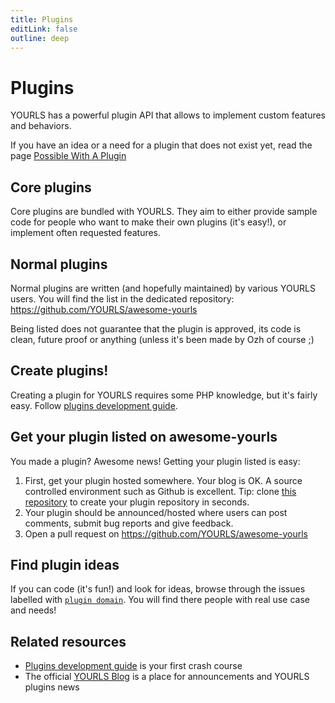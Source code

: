 ```yaml
---
title: Plugins
editLink: false
outline: deep
---
```


# Plugins

YOURLS has a powerful plugin API that allows to implement custom features and behaviors.

If you have an idea or a need for a plugin that does not exist yet, read the page [Possible With A Plugin](/guide/extend/possible-with-a-plugin)

## Core plugins

Core plugins are bundled with YOURLS. They aim to either provide sample code for people who want to make their own plugins (it's easy!), or implement often requested features.

## Normal plugins

Normal plugins are written (and hopefully maintained) by various YOURLS users. You will find the list in the dedicated repository: https://github.com/YOURLS/awesome-yourls

Being listed does not guarantee that the plugin is approved, its code is clean, future proof or anything (unless it's been made by Ozh of course ;)

## Create plugins!

Creating a plugin for YOURLS requires some PHP knowledge, but it's fairly easy. Follow [plugins development guide](/development/plugins).

## Get your plugin listed on awesome-yourls

You made a plugin? Awesome news! Getting your plugin listed is easy:

1. First, get your plugin hosted somewhere. Your blog is OK. A source controlled environment such as Github is excellent. Tip: clone [this repository](https://github.com/YOURLS/plugin-sample) to create your plugin repository in seconds.
2. Your plugin should be announced/hosted where users can post comments, submit bug reports and give feedback.
3. Open a pull request on https://github.com/YOURLS/awesome-yourls

## Find plugin ideas

If you can code (it's fun!) and look for ideas, browse through the issues labelled with [`plugin domain`](https://github.com/YOURLS/YOURLS/issues?q=label%3A%22plugin+domain%22+). You will find there people with real use case and needs!

## Related resources

- [Plugins development guide](/development/plugins) is your first crash course
- The official [YOURLS Blog](http://blog.yourls.org/) is a place for announcements and YOURLS plugins news
